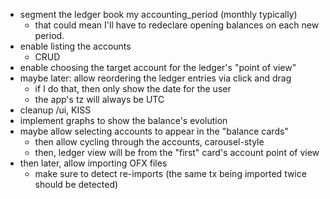 - segment the ledger book my accounting_period (monthly typically)
  - that could mean I'll have to redeclare opening balances on each new period.
- enable listing the accounts
  - CRUD
- enable choosing the target account for the ledger's "point of view"
- maybe later: allow reordering the ledger entries via click and drag
  - if I do that, then only show the date for the user
  - the app's tz will always be UTC
- cleanup /ui, KISS
- implement graphs to show the balance's evolution
- maybe allow selecting accounts to appear in the "balance cards"
  - then allow cycling through the accounts, carousel-style
  - then, ledger view will be from the "first" card's account point of view
- then later, allow importing OFX files
  - make sure to detect re-imports (the same tx being imported twice should be
    detected)

